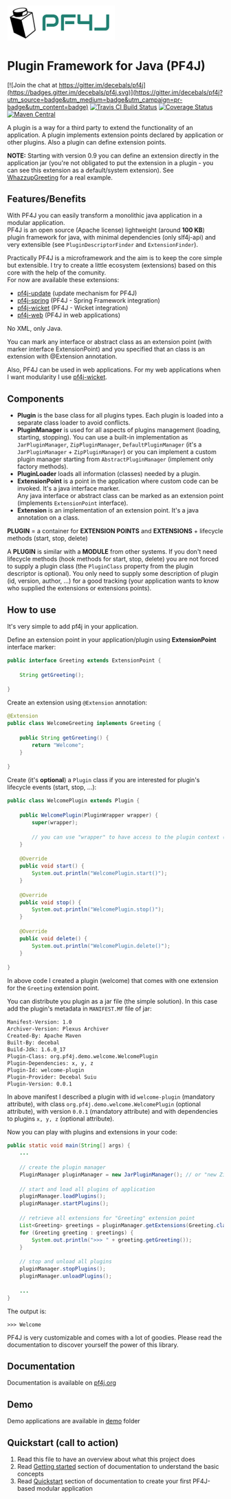 <img src="pf4j-logo.svg" width="250"/>

Plugin Framework for Java (PF4J)
=====================
[![Join the chat at https://gitter.im/decebals/pf4j](https://badges.gitter.im/decebals/pf4j.svg)](https://gitter.im/decebals/pf4j?utm_source=badge&utm_medium=badge&utm_campaign=pr-badge&utm_content=badge)
[![Travis CI Build Status](https://travis-ci.org/pf4j/pf4j.png)](https://travis-ci.org/pf4j/pf4j)
[![Coverage Status](https://coveralls.io/repos/pf4j/pf4j/badge.svg?branch=master&service=github)](https://coveralls.io/github/pf4j/pf4j?branch=master)
[![Maven Central](http://img.shields.io/maven-central/v/org.pf4j/pf4j.svg)](http://search.maven.org/#search|ga|1|pf4j)

A plugin is a way for a third party to extend the functionality of an application. A plugin implements extension points
declared by application or other plugins. Also a plugin can define extension points.  

**NOTE:** Starting with version 0.9 you can define an extension directly in the application jar (you're not obligated to put the extension in a plugin - you can see this extension as a default/system extension). See [WhazzupGreeting](https://github.com/pf4j/pf4j/blob/master/demo/app/src/main/java/org/pf4j/demo/WhazzupGreeting.java) for a real example.  

Features/Benefits
-------------------
With PF4J you can easily transform a monolithic java application in a modular application.  
PF4J is an open source (Apache license) lightweight (around __100 KB__) plugin framework for java, with minimal dependencies (only slf4j-api) and very extensible (see `PluginDescriptorFinder` and `ExtensionFinder`).   

Practically PF4J is a microframework and the aim is to keep the core simple but extensible. I try to create a little ecosystem (extensions) based on this core with the help of the comunity.  
For now are available these extensions:
- [pf4j-update](https://github.com/pf4j/pf4j-update) (update mechanism for PF4J)
- [pf4j-spring](https://github.com/pf4j/pf4j-spring) (PF4J - Spring Framework integration)
- [pf4j-wicket](https://github.com/pf4j/pf4j-wicket) (PF4J - Wicket integration)
- [pf4j-web](https://github.com/pf4j/pf4j-web) (PF4J in web applications)

No XML, only Java.

You can mark any interface or abstract class as an extension point (with marker interface ExtensionPoint) and you specified that an class is an extension with @Extension annotation.

Also, PF4J can be used in web applications. For my web applications when I want modularity I use [pf4j-wicket](https://github.com/pf4j/pf4j-wicket).

Components
-------------------
- **Plugin** is the base class for all plugins types. Each plugin is loaded into a separate class loader to avoid conflicts.
- **PluginManager** is used for all aspects of plugins management (loading, starting, stopping). You can use a built-in implementation as `JarPluginManager`, `ZipPluginManager`, `DefaultPluginManager` (it's a `JarPluginManager` + `ZipPluginManager`) or you can implement a custom plugin manager starting from `AbstractPluginManager` (implement only factory methods).
- **PluginLoader** loads all information (classes) needed by a plugin.
- **ExtensionPoint** is a point in the application where custom code can be invoked. It's a java interface marker.   
Any java interface or abstract class can be marked as an extension point (implements `ExtensionPoint` interface).
- **Extension** is an implementation of an extension point. It's a java annotation on a class.

**PLUGIN** = a container for **EXTENSION POINTS** and **EXTENSIONS** + lifecycle methods (start, stop, delete)

A **PLUGIN** is similar with a **MODULE** from other systems. If you don't need lifecycle methods (hook methods for start, stop, delete) you are not forced to supply a plugin class (the `PluginClass` property from the plugin descriptor is optional). You only need to supply some description of plugin (id, version, author, ...) for a good tracking (your application wants to know who supplied the extensions or extensions points).

How to use
-------------------
It's very simple to add pf4j in your application.

Define an extension point in your application/plugin using **ExtensionPoint** interface marker:

```java
public interface Greeting extends ExtensionPoint {

    String getGreeting();

}
```

Create an extension using `@Extension` annotation:
 
```java
@Extension
public class WelcomeGreeting implements Greeting {

    public String getGreeting() {
        return "Welcome";
    }

}
```

Create (it's __optional__) a `Plugin` class if you are interested for plugin's lifecycle events (start, stop, ...):

```java
public class WelcomePlugin extends Plugin {

    public WelcomePlugin(PluginWrapper wrapper) {
        super(wrapper);

        // you can use "wrapper" to have access to the plugin context (plugin manager, descriptor, ...)
    }

    @Override
    public void start() {
        System.out.println("WelcomePlugin.start()");
    }

    @Override
    public void stop() {
        System.out.println("WelcomePlugin.stop()");
    }
    
    @Override
    public void delete() {
        System.out.println("WelcomePlugin.delete()");
    }
    
}
```

In above code I created a plugin (welcome) that comes with one extension for the `Greeting` extension point.

You can distribute you plugin as a jar file (the simple solution). In this case add the plugin's metadata in `MANIFEST.MF` file of jar:

```
Manifest-Version: 1.0
Archiver-Version: Plexus Archiver
Created-By: Apache Maven
Built-By: decebal
Build-Jdk: 1.6.0_17
Plugin-Class: org.pf4j.demo.welcome.WelcomePlugin
Plugin-Dependencies: x, y, z
Plugin-Id: welcome-plugin
Plugin-Provider: Decebal Suiu
Plugin-Version: 0.0.1
```

In above manifest I described a plugin with id `welcome-plugin` (mandatory attribute), with class `org.pf4j.demo.welcome.WelcomePlugin` (optional attribute), with version `0.0.1` (mandatory attribute) and with dependencies
to plugins `x, y, z` (optional attribute).

Now you can play with plugins and extensions in your code:

```java
public static void main(String[] args) {
    ...

    // create the plugin manager
    PluginManager pluginManager = new JarPluginManager(); // or "new ZipPluginManager() / new DefaultPluginManager()"
    
    // start and load all plugins of application
    pluginManager.loadPlugins();
    pluginManager.startPlugins();

    // retrieve all extensions for "Greeting" extension point
    List<Greeting> greetings = pluginManager.getExtensions(Greeting.class);
    for (Greeting greeting : greetings) {
        System.out.println(">>> " + greeting.getGreeting());
    }
    
    // stop and unload all plugins
    pluginManager.stopPlugins();
    pluginManager.unloadPlugins();
    
    ...
}
```

The output is:

```
>>> Welcome
```

PF4J is very customizable and comes with a lot of goodies. Please read the documentation to discover yourself the power of this library.

Documentation
---------------
Documentation is available on [pf4j.org](http://pf4j.org)

Demo
---------------
Demo applications are available in [demo](https://github.com/pf4j/pf4j/tree/master/demo) folder

Quickstart (call to action)
---------------
1. Read this file to have an overview about what this project does
2. Read [Getting started](https://pf4j.org/doc/getting-started.html) section of documentation to understand the basic concepts
3. Read [Quickstart](https://pf4j.org/dev/quickstart.html) section of documentation to create your first PF4J-based modular application
